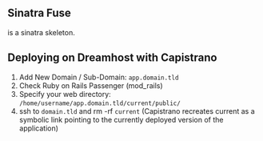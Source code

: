 ## Sinatra Fuse

is a sinatra skeleton.

## Deploying on Dreamhost with Capistrano

1. Add New Domain / Sub-Domain: `app.domain.tld`
2. Check Ruby on Rails Passenger (mod_rails)
3. Specify your web directory: `/home/username/app.domain.tld/current/public/`
4. ssh to `domain.tld` and rm -rf `current` (Capistrano recreates current as a symbolic link pointing to the currently deployed version of the application)